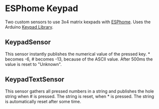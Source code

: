 # ESPhome Keypad
Two custom sensors to use 3x4 matrix kexpads with [ESPhome](https://github.com/esphome/esphome). Uses the Arduino [Keypad Library](https://github.com/Chris--A/Keypad).

## KeypadSensor
This sensor instantly publishes the numerical value of the pressed key. * becomes -6, # becomes -13, because of the ASCII value. After 500ms the value is reset to "Unknown".

## KeypadTextSensor
This sensor gathers all pressed numbers in a string and publishes the hole string when # is pressed. The string is reset, when * is pressed. 
The string is automatically reset after some time.